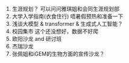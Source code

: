 1. 生涯规划？ 可以问问雅琪姐和会同生涯规划部
2. 大学入学指南(衣食住行)  唔暑假预热和准备一下
3. 浅谈大模型 & transformer  & 生成式人工智能？
4. 校园集市  这个还没想好，数据不好爬
5. 欧阳沙龙  and 研讨班
6. 杰瑞沙龙
7. 张佩姐和iGEM的生物方面的宣传沙龙？


